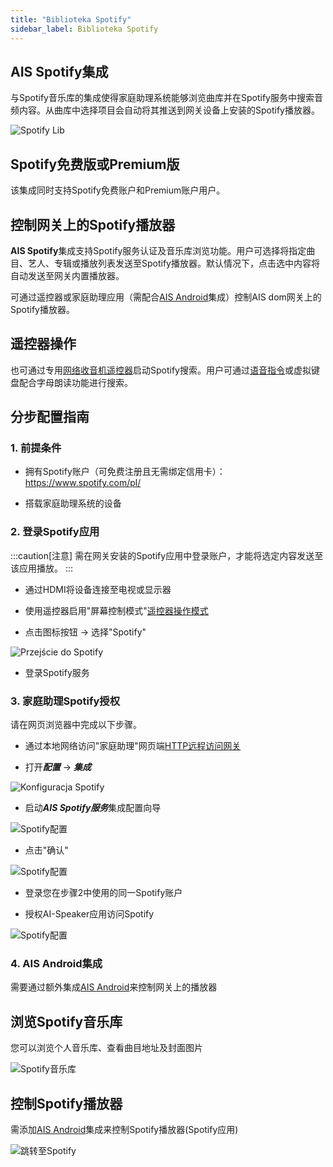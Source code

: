 ```yaml
---
title: "Biblioteka Spotify"
sidebar_label: Biblioteka Spotify
---
```


## AIS Spotify集成

与Spotify音乐库的集成使得家庭助理系统能够浏览曲库并在Spotify服务中搜索音频内容。从曲库中选择项目会自动将其推送到网关设备上安装的Spotify播放器。

![Spotify Lib](/img/en/frontend/spotify_lib_2.png)

## Spotify免费版或Premium版

该集成同时支持Spotify免费账户和Premium账户用户。

## 控制网关上的Spotify播放器

**AIS Spotify**集成支持Spotify服务认证及音乐库浏览功能。用户可选择将指定曲目、艺人、专辑或播放列表发送至Spotify播放器。默认情况下，点击选中内容将自动发送至网关内置播放器。

可通过遥控器或家庭助理应用（需配合[AIS Android](/docs/ais_app_android)集成）控制AIS dom网关上的Spotify播放器。

## 遥控器操作

也可通过专用[网络收音机遥控器](/docs/ais_remote_index)启动Spotify搜索。用户可通过[语音指令](/docs/ais_app_assistent_commands)或虚拟键盘配合字母朗读功能进行搜索。

## 分步配置指南

### 1. 前提条件

* 拥有Spotify账户（可免费注册且无需绑定信用卡）：https://www.spotify.com/pl/

* 搭载家庭助理系统的设备

### 2. 登录Spotify应用

:::caution[注意]
需在网关安装的Spotify应用中登录账户，才能将选定内容发送至该应用播放。
:::

* 通过HDMI将设备连接至电视或显示器

* 使用遥控器启用"屏幕控制模式"[遥控器操作模式](/docs/ais_remote_modes)

* 点击图标按钮 -> 选择"Spotify"

![Przejście do Spotify](/img/en/frontend/spotify_settings.jpeg)

* 登录Spotify服务

### 3. 家庭助理Spotify授权

请在网页浏览器中完成以下步骤。

* 通过本地网络访问"家庭助理"网页端[HTTP远程访问网关](/docs/ais_bramka_remote_http)

* 打开***配置*** -> ***集成***

![Konfiguracja Spotify](/img/en/bramka/go_to_integrations.png)

* 启动***AIS Spotify服务***集成配置向导

![Spotify配置](/img/en/frontend/configure_spotify_s2.png)

* 点击"确认"

![Spotify配置](/img/en/frontend/configure_spotify_s2.1.png)

* 登录您在步骤2中使用的同一Spotify账户


* 授权AI-Speaker应用访问Spotify

![Spotify配置](/img/en/frontend/configure_spotify_s3.png)

### 4. AIS Android集成

需要通过额外集成[AIS Android](/docs/ais_app_android)来控制网关上的播放器

## 浏览Spotify音乐库

您可以浏览个人音乐库、查看曲目地址及封面图片

![Spotify音乐库](/img/en/frontend/spotify_lib_2.png)

## 控制Spotify播放器

需添加[AIS Android](/docs/ais_app_android)集成来控制Spotify播放器(Spotify应用)

![跳转至Spotify](/img/en/frontend/spotify_adb.png)